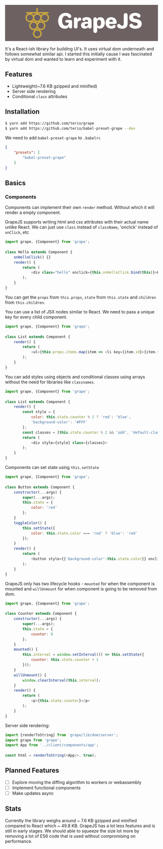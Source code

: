 ![GrapeJS](/logos/icon-left-font.png)

It's a React-ish library for building UI's. It uses virtual dom underneath and follows somewhat similar api. I started this initially cause I was fascinated by virtual dom and wanted to learn and experiment with it.

## Features
- Lightweight(~7.6 KB gzipped and minified)
- Server side rendering
- Conditional `class` attributes

## Installation
```bash
$ yarn add https://github.com/terio/grape
$ yarn add https://github.com/terio/babel-preset-grape --dev
```
We need to add `babel-preset-grape` to `.babelrc`
```json
{
    "presets": [
        "babel-preset-grape"
    ]
}
```
## Basics
### Components
Components can implement their own `render` method. Without which it will render a empty component.

GrapeJS supports writing html and css attributes with their actual name unlike React. We can just use `class` instead of `className`, 'onclick' instead of `onClick`, etc
```javascript
import grape, {Component} from 'grape';

class Hello extends Component {
    onHelloClick() {}
    render() {
        return (
            <div class="hello" onclick={this.onHelloClick.bind(this)}>Hello World!</div>
        );
    }
}
```
You can get the `props` from `this.props`, `state` from `this.state` and `children` from `this.children`.

You can use a list of JSX nodes similar to React. We need to pass a unique key for every child component.
```javascript
import grape, {Component} from 'grape';

class List extends Component {
    render() {
        return (
            <ul>{this.props.items.map(item => <li key={item.id}>{item.text}</li>)}</ul>
        );
    }
}
```
You can add styles using objects and conditional classes using arrays without the need for libraries like `classnames`.
```javascript
import grape, {Component} from 'grape';

class List extends Component {
    render() {
        const style = {
            color: this.state.counter % 2 ? 'red': 'blue',
            'background-color': '#FFF'
        };
        const classes = [this.state.counter % 2 && 'odd', 'default-class']
        return (
            <div style={style} class={classes}>
        );
    }
}
```
Components can set state using `this.setState`
```javascript
import grape, {Component} from 'grape';

class Button extends Component {
    constructor(...args) {
        super(...args);
        this.state = {
            color: 'red'
        };
    }
    toggleColor() {
        this.setState({
            color: this.state.color === 'red' ? 'blue': 'red'
        });
    }
    render() {
        return (
            <button style={{'background-color':this.state.color}} onclick={this.toggleColor.bind(this)}>Click me</button>
        );
    }
}
```
GrapeJS only has two lifecycle hooks - `mounted` for when the component is mounted and `willUnmount` for when component is going to be removed from dom.

```javascript
import grape, {Component} from 'grape';

class Counter extends Component {
    constructor(...args) {
        super(...args);
        this.state = {
            counter: 0
        };
    }
    mounted() {
        this.interval = window.setInterval(() => this.setState({
            counter: this.state.counter + 1
        }));
    }
    willUnmount() {
        window.clearInterval(this.interval);
    }
    render() {
        return (
            <p>{this.state.counter}</p>
        );
    }
}
```
Server side rendering:
```javascript
import {renderToString} from 'grape/lib/dom/server';
import grape from 'grape';
import App from '../client/components/app';

const html = renderToString(<App/>, true);
```
## Planned Features
- [ ] Explore moving the diffing algorithm to workers or webassembly
- [ ] Implement functional components
- [ ] Make updates async
## Stats
Currently the library weighs around ~ 7.6 KB gzipped and minified compared to React which ~ 49.8 KB. GrapeJS has a lot less features and is still in early stages. We should able to squeeze the size lot more by removing a lot of ES6 code that is used without compromising on performance.
